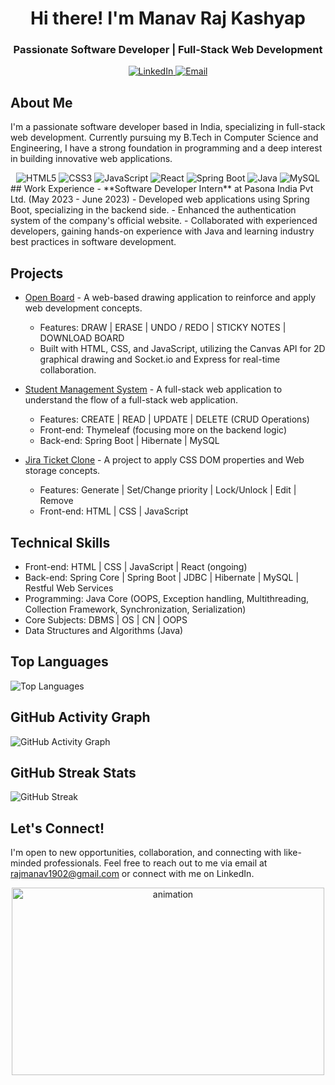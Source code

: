 <h1 align="center">Hi there! I'm Manav Raj Kashyap</h1>
<h3 align="center">Passionate Software Developer | Full-Stack Web Development</h3>

<p align="center">
  <a href="https://linkedin.com/in/manav-raj-kashyap" target="_blank">
    <img src="https://img.shields.io/badge/-LinkedIn-blue?style=flat&logo=linkedin&logoColor=white" alt="LinkedIn">
  </a>
  <a href="mailto:rajmanav1902@gmail.com">
    <img src="https://img.shields.io/badge/-Email-red?style=flat&logo=gmail&logoColor=white" alt="Email">
  </a>
</p>

## About Me
I'm a passionate software developer based in India, specializing in full-stack web development. Currently pursuing my B.Tech in Computer Science and Engineering, I have a strong foundation in programming and a deep interest in building innovative web applications.
<div align="center">
  <img src="https://img.shields.io/badge/-HTML5-E34F26?style=flat&logo=html5&logoColor=white" alt="HTML5">
  <img src="https://img.shields.io/badge/-CSS3-1572B6?style=flat&logo=css3&logoColor=white" alt="CSS3">
  <img src="https://img.shields.io/badge/-JavaScript-F7DF1E?style=flat&logo=javascript&logoColor=white" alt="JavaScript">
  <img src="https://img.shields.io/badge/-React-61DAFB?style=flat&logo=react&logoColor=white" alt="React">
  <img src="https://img.shields.io/badge/-Spring Boot-6DB33F?style=flat&logo=spring&logoColor=white" alt="Spring Boot">
  <img src="https://img.shields.io/badge/-Java-007396?style=flat&logo=java&logoColor=white" alt="Java">
  <img src="https://img.shields.io/badge/-MySQL-4479A1?style=flat&logo=mysql&logoColor=white" alt="MySQL">
</div>
## Work Experience
- **Software Developer Intern** at Pasona India Pvt Ltd. (May 2023 - June 2023)
  - Developed web applications using Spring Boot, specializing in the backend side.
  - Enhanced the authentication system of the company's official website.
  - Collaborated with experienced developers, gaining hands-on experience with Java and learning industry best practices in software development.

## Projects
- [Open Board](project_link_here) - A web-based drawing application to reinforce and apply web development concepts.
  - Features: DRAW | ERASE | UNDO / REDO | STICKY NOTES | DOWNLOAD BOARD
  - Built with HTML, CSS, and JavaScript, utilizing the Canvas API for 2D graphical drawing and Socket.io and Express for real-time collaboration.

- [Student Management System](project_link_here) - A full-stack web application to understand the flow of a full-stack web application.
  - Features: CREATE | READ | UPDATE | DELETE (CRUD Operations)
  - Front-end: Thymeleaf (focusing more on the backend logic)
  - Back-end: Spring Boot | Hibernate | MySQL

- [Jira Ticket Clone](project_link_here) - A project to apply CSS DOM properties and Web storage concepts.
  - Features: Generate | Set/Change priority | Lock/Unlock | Edit | Remove
  - Front-end: HTML | CSS | JavaScript

## Technical Skills
- Front-end: HTML | CSS | JavaScript | React (ongoing)
- Back-end: Spring Core | Spring Boot | JDBC | Hibernate | MySQL | Restful Web Services
- Programming: Java Core (OOPS, Exception handling, Multithreading, Collection Framework, Synchronization, Serialization)
- Core Subjects: DBMS | OS | CN | OOPS
- Data Structures and Algorithms (Java)

## Top Languages
![Top Languages](https://github-readme-stats.vercel.app/api/top-langs/?username=rajmanav1902&layout=compact&theme=radical)

## GitHub Activity Graph
![GitHub Activity Graph](https://activity-graph.herokuapp.com/graph?username=rajmanav1902&theme=github)

## GitHub Streak Stats
![GitHub Streak](https://github-readme-streak-stats.herokuapp.com/?user=rajmanav1902&theme=dark)

## Let's Connect!
I'm open to new opportunities, collaboration, and connecting with like-minded professionals. Feel free to reach out to me via email at rajmanav1902@gmail.com or connect with me on LinkedIn.

<div align="center">
  <img src="https://github.com/rajmanav1902/rajmanav1902/blob/main/assets/animation.gif" alt="animation" width="500" height="300" />
</div>


